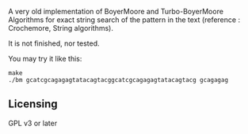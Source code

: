 A very old implementation of BoyerMoore and Turbo-BoyerMoore Algorithms 
for exact string search of the pattern in the text 
(reference : Crochemore, String algorithms).

It is not finished, nor tested.

You may try it like this:

```
make
./bm gcatcgcagagagtatacagtacggcatcgcagagagtatacagtacg gcagagag
```

## Licensing 

GPL v3 or later
